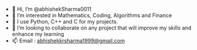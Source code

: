 - 👋 Hi, I’m @abhishekSharma0011
- 👀 I’m interested in Mathematics, Coding, Algorithms and Finance
- 🌱 I use Python, C++ and C for my projects.
- 💞️ I’m looking to collaborate on any project that will improve my skills and enhance my learning
- 📫 Email : abhishekkrsharma1999@gmail.com

<!---
abhishekSharma0011/abhishekSharma0011 is a ✨ special ✨ repository because its `README.md` (this file) appears on your GitHub profile.
You can click the Preview link to take a look at your changes.
--->
